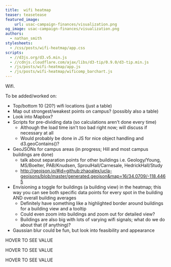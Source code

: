 ```yaml
---
title:  wifi heatmap
teaser: teasetease
featured_image:
    url: usac-campaign-finances/visualization.png
og_image: usac-campaign-finances/visualization.png
authors:
  - nathan_smith
stylesheets:
  - /css/posts/wifi-heatmap/app.css
scripts:
  - //d3js.org/d3.v5.min.js
  - //cdnjs.cloudflare.com/ajax/libs/d3-tip/0.9.0/d3-tip.min.js
  - /js/posts/wifi-heatmap/app.js
  - /js/posts/wifi-heatmap/wificomp_barchart.js
---
```


Wifi.

To be added/worked on:
- Top/bottom 10 (20?) wifi locations (just a table)
- Map out strongest/weakest points on campus? (possibly also a table)
- Look into Mapbox?
- Scripts for pre-dividing data (so calculations aren't done every time)
  - Although the load time isn't too bad right now; will discuss if necessary at all
  - Would probably be done in JS for nice object handling and d3.geoContains()?
- GeoJSONs for campus areas (in progress; Hill and most campus buildings are done)
  - talk about separation points for other buildings i.e. Geology/Young, MS/Boelter, PAB/Knudsen, SproulHall/Carnesale, HedrickHall/Study
  - http://geojson.io/#id=github:zhaoalex/ucla-geojsons/blob/master/generated.geojson&map=16/34.0709/-118.4465
- Envisioning a toggle for buildings (a building view) in the heatmap; this way you can see both specific data points for every spot in the building AND overall building averages
  - Definitely have something like a highlighted border around buildings for a building view and a tooltip
  - Could even zoom into buildings and zoom out for detailed view?
  - Buildings are also big with lots of varying wifi signals; what do we do about that (if anything)?
- Gaussian blur could be fun, but look into feasibility and appearance

<div class="rough-wifi-heatmap-wrapper">
  <div class="wifi-heatmap-text-wrapper">
    <p class="wifi-heatmap-str">HOVER TO SEE VALUE</p>
    <p class="wifi-heatmap-lat">HOVER TO SEE VALUE</p>
    <p class="wifi-heatmap-lon">HOVER TO SEE VALUE</p>
  </div>
</div>

<div id="avg-network-str-bar-chart" />
